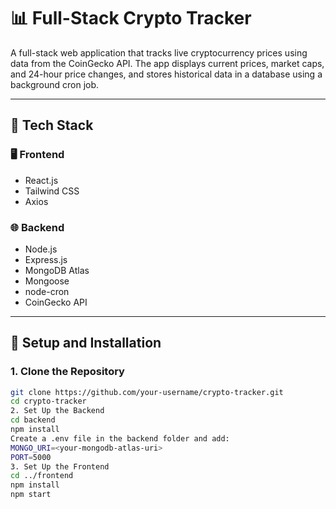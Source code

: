 # 📊 Full-Stack Crypto Tracker

A full-stack web application that tracks live cryptocurrency prices using data from the CoinGecko API. The app displays current prices, market caps, and 24-hour price changes, and stores historical data in a database using a background cron job.

---

## 🔧 Tech Stack

### 🖥️ Frontend
- React.js
- Tailwind CSS
- Axios

### 🌐 Backend
- Node.js
- Express.js
- MongoDB Atlas
- Mongoose
- node-cron
- CoinGecko API

---

## 🚀 Setup and Installation

### 1. Clone the Repository

```bash
git clone https://github.com/your-username/crypto-tracker.git
cd crypto-tracker
2. Set Up the Backend
cd backend
npm install
Create a .env file in the backend folder and add:
MONGO_URI=<your-mongodb-atlas-uri>
PORT=5000
3. Set Up the Frontend
cd ../frontend
npm install
npm start
